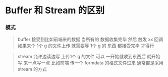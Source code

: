 # Buffer 和 Stream 的区别

### 模式
> buffer
接受到比如前端来的数据  当所有的 数据收集完毕 然后 触发 xx 回调 如果来个 1个 g 的文件上传 就需要等 1个 g 的 东西 都接受完毕 才得行

> stream
允许边读边写  上传1个 g 的文件 可以 一开始就收到东西后 就开始写  来一点写一点 比如前端  传一个 formdata 的格式文件过来  通常都是采用 stream 的方式

